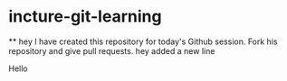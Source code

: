 # incture-git-learning

** hey I have created this repository for today's Github session. Fork his repository and give pull requests.
hey added a new line

Hello